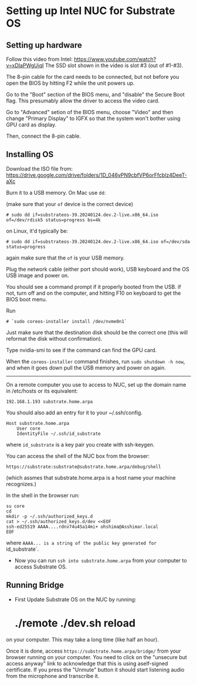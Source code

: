 # Setting up Intel NUC for Substrate OS

## Setting up hardware

Follow this video from Intel: https://www.youtube.com/watch?v=xDIaPWgUiqI
The SSD slot shown in the video is slot #3 (out of #1-#3).

The 8-pin cable for the card needs to be connected, but not before you open the BIOS by hitting F2 while the unit powers up.

Go to the "Boot" section of the BIOS menu, and "disable" the Secure Boot flag. This presumably allow the driver to access the video card.

Go to "Advanced" setion of the BIOS menu, choose "Video" and then change "Primary Display" to IGFX so that the system won't bother using GPU card as display.

Then, connect the 8-pin cable.

## Installing OS

Download the ISO file from: https://drive.google.com/drive/folders/1D_046vPN9cbfVP6orFfcblz4DeeT-aXc

Burn it to a USB memory. On Mac use `dd`:

(make sure that your `of` device is the correct device)

    # sudo dd if=substrateos-39.20240124.dev.2-live.x86_64.iso of=/dev/rdisk5 status=progress bs=4k

on Linux, it'd typically be:

    # sudo dd if=substrateos-39.20240124.dev.2-live.x86_64.iso of=/dev/sda status=progress

again make sure that the `of` is your USB memory.

Plug the network cable (either port should work), USB keyboard and the OS USB image and power on.

You should see a command prompt if it properly booted from the USB. if not, turn off and on the computer, and hitting F10 on keyboard to get the BIOS boot menu.

Run

    # `sudo coreos-installer install /dev/nvme0n1`

Just make sure that the destination disk should be the correct one (this will reformat the disk without confirmation).

Type nvidia-smi to see if the command can find the GPU card.

When the `coreos-installer` command finishes, run `sudo shutdown -h now`, and when it goes down pull the USB memory and power on again.

---
On a remote computer you use to access to NUC, set up the domain name in /etc/hosts or its equivalent:

```
192.168.1.193 substrate.home.arpa
```

You should also add an entry for it to your ~/.ssh/config.

```
Host substrate.home.arpa
    User core
    IdentityFile ~/.ssh/id_substrate
```

where `id_substrate` is a key pair you create with ssh-keygen.

You can access the shell of the NUC box from the browser:

`https://substrate:substrate@substrate.home.arpa/debug/shell`

(which assmes that substrate.home.arpa is a host name your machine recognizes.)

In the shell in the browser run:

```
su core
cd
mkdir -p ~/.ssh/authorized_keys.d
cat > ~/.ssh/authorized_keys.d/dev <<EOF
ssh-ed25519 AAAA....rdnv74u4Sa14mi+ ohshima@Asshimar.local
EOF
```

where `AAAA... is a string of the public key generated for `id_substrate`.

- Now  you can run `ssh into substrate.home.arpa` from your computer to access Substrate OS.

## Running Bridge

- First Update Substrate OS on the NUC by running:

    # ./remote ./dev.sh reload

on your computer. This may take a long time (like half an hour).

Once it is done, access `https://substrate.home.arpa/bridge/` from your browser running on your computer. You need to click on the "unsecure but access anyway" link to acknowledge that this is using aself-signed certificate. If you press the "Unmute" button it should start listening audio from the microphone and transcribe it.
